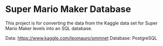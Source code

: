 # Super Mario Maker Database

This project is for converting the data from the Kaggle data set for Super Mario Maker levels into an SQL database.

Data: https://www.kaggle.com/leomauro/smmnet
Database: PostgreSQL